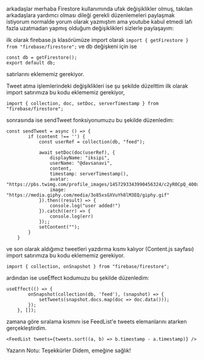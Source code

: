 arkadaşlar merhaba Firestore kullanımında ufak değişiklikler olmuş, takılan arkadaşlara yardımcı olması dileği gerekli düzenlemeleri paylaşmak istiyorum normalde yorum olarak yazmıştım ama youtube kabul etmedi lafı fazla uzatmadan yapmış olduğum değişiklikleri sizlerle paylaşayım: 

ilk olarak firebase.js klasörümüze import olarak  ```import { getFirestore } from "firebase/firestore";``` ve db değişkeni için ise 
```
const db = getFirestore();
export default db; 
```
satırlarını eklememiz gerekiyor.

Tweet atma işlemlerindeki değişiklikleri ise şu şekilde düzelttim ilk olarak import satırımıza bu kodu eklememiz gerekiyor, 
```
import { collection, doc, setDoc, serverTimestamp } from "firebase/firestore"; 
```
sonrasında ise sendTweet fonksiyonumuzu bu şekilde düzenledim:
```
const sendTweet = async () => {
        if (content !== '') {
            const userRef = collection(db, "feed");

            await setDoc(doc(userRef), {
                displayName: "iksipi",
                userName: "@davsanavi",
                content,
                timestamp: serverTimestamp(),
                avatar: "https://pbs.twimg.com/profile_images/1457293343990456324/c2yR0CpQ_400x400.jpg",
                image: "https://media.giphy.com/media/3o85xsGXVuYh8lM3EQ/giphy.gif"
            }).then((result) => {
                console.log("user added!")
            }).catch((err) => {
                console.log(err)
            });;
            setContent("");
        }
    }
```
ve son olarak aldığımız tweetleri yazdırma kısmı kalıyor (Content.js sayfası)  import satırımıza bu kodu eklememiz gerekiyor.
```
import { collection, onSnapshot } from "firebase/firestore"; 
```
ardından ise useEffect kodumuzu bu şekilde düzenledim:
```
useEffect(() => {
        onSnapshot(collection(db, 'feed'), (snapshot) => {
            setTweets(snapshot.docs.map(doc => doc.data()));
        });
    }, []);
```
zamana göre sıralama kısmını ise FeedList'e tweets elemanlarını atarken gerçekleştirdim.
```
<FeedList tweets={tweets.sort((a, b) => b.timestamp - a.timestamp)} />
```
 Yazarın Notu: Teşekkürler Didem, emeğine sağlık!
